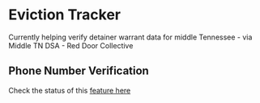 # Eviction Tracker

Currently helping verify detainer warrant data for middle Tennessee - via Middle TN DSA - Red Door Collective

## Phone Number Verification

Check the status of this [feature here](/projects/1)
